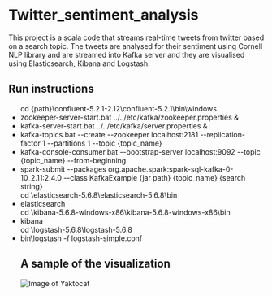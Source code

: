 # Twitter_sentiment_analysis
This project is a scala code that streams real-time tweets from twitter based on a search topic. The tweets are analysed for their sentiment using Cornell NLP library and are streamed into Kafka server and they are visualised using Elasticsearch, Kibana and Logstash.
## Run instructions
<ul>
cd {path}\confluent-5.2.1-2.12\confluent-5.2.1\bin\windows
  <li> zookeeper-server-start.bat ../../etc/kafka/zookeeper.properties &</li>
  <li> kafka-server-start.bat ../../etc/kafka/server.properties &</li>
  <li> kafka-topics.bat --create --zookeeper localhost:2181 --replication-factor 1 --partitions 1 --topic {topic_name} </li>
  <li> kafka-console-consumer.bat --bootstrap-server localhost:9092 --topic {topic_name} --from-beginning </li>
  <li> spark-submit --packages org.apache.spark:spark-sql-kafka-0-10_2.11:2.4.0 --class KafkaExample {jar path} {topic_name} {search string} </li>
cd <path>\elasticsearch-5.6.8\elasticsearch-5.6.8\bin
  <li> elasticsearch</li>
cd <path>\kibana-5.6.8-windows-x86\kibana-5.6.8-windows-x86\bin
  <li> kibana</li>
cd <path>\logstash-5.6.8\logstash-5.6.8
  <li> bin\logstash -f logstash-simple.conf</li>

## A sample of the visualization
![Image of Yaktocat](https://github.com/nav0327/twitter_sentiment_analysis/kafka_chart.PNG)
